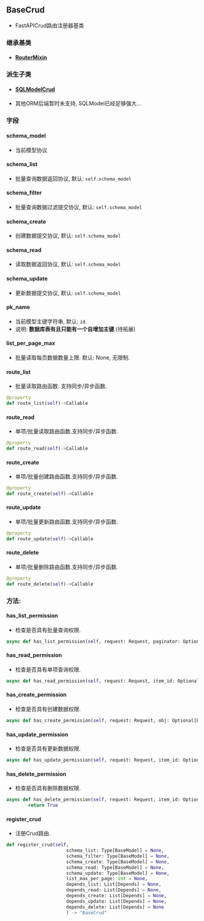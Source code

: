 ## BaseCrud

- FastAPICrud路由注册器基类

### 继承基类

- #### [RouterMixin](../RouterMixin/#routermixin)



### 派生子类

- #### [SQLModelCrud](../SQLModelCrud/#sqlmodelcrud)

- 其他ORM后端暂时未支持, SQLModel已经足够强大...




### 字段

#### schema_model

- 当前模型协议

#### schema_list

- 批量查询数据返回协议, 默认: `self.schema_model`

#### schema_filter

- 批量查询数据过滤提交协议, 默认: `self.schema_model`

#### schema_create

- 创建数据提交协议, 默认: `self.schema_model`

#### schema_read

- 读取数据返回协议, 默认: `self.schema_model`

#### schema_update

- 更新数据提交协议, 默认: `self.schema_model`

#### pk_name

- 当前模型主键字符串, 默认: `id`. 
- 说明: **数据库表有且只能有一个自增加主键**.(待拓展)

#### list_per_page_max

- 批量读取每页数据数量上限. 默认: None, 无限制.

#### route_list

- 批量读取路由函数. 支持同步/异步函数.

```python
@property
def route_list(self)->Callable
```

#### route_read

- 单项/批量读取路由函数.支持同步/异步函数.

```python
@property
def route_read(self)->Callable
```

#### route_create

- 单项/批量创建路由函数.支持同步/异步函数.

```python
@property
def route_create(self)->Callable
```

#### route_update

- 单项/批量更新路由函数.支持同步/异步函数.

```python
@property
def route_update(self)->Callable
```

#### route_delete

- 单项/批量删除路由函数.支持同步/异步函数.

```python
@property
def route_delete(self)->Callable
```



### 方法:




#### has_list_permission

- 检查是否具有批量查询权限.

```python
async def has_list_permission(self, request: Request, paginator: Optional[Paginator], filter: Optional[BaseModel],**kwargs) -> bool
```

#### has_read_permission

- 检查是否具有单项查询权限.

```python
async def has_read_permission(self, request: Request, item_id: Optional[List[str]], **kwargs) -> bool
```

#### has_create_permission

- 检查是否具有创建数据权限.

```python
async def has_create_permission(self, request: Request, obj: Optional[BaseModel], **kwargs) -> bool
```

#### has_update_permission

- 检查是否具有更新数据权限.

```python
async def has_update_permission(self, request: Request, item_id: Optional[List[str]], obj: Optional[BaseModel],**kwargs) -> bool
```

#### has_delete_permission

- 检查是否具有删除数据权限.

```python
async def has_delete_permission(self, request: Request, item_id: Optional[List[str]], **kwargs) -> bool:
        return True
```





#### register_crud

- 注册Crud路由.


```python
def register_crud(self,
                      schema_list: Type[BaseModel] = None,
                      schema_filter: Type[BaseModel] = None,
                      schema_create: Type[BaseModel] = None,
                      schema_read: Type[BaseModel] = None,
                      schema_update: Type[BaseModel] = None,
                      list_max_per_page: int = None,
                      depends_list: List[Depends] = None,
                      depends_read: List[Depends] = None,
                      depends_create: List[Depends] = None,
                      depends_update: List[Depends] = None,
                      depends_delete: List[Depends] = None
                      ) -> "BaseCrud"
```



